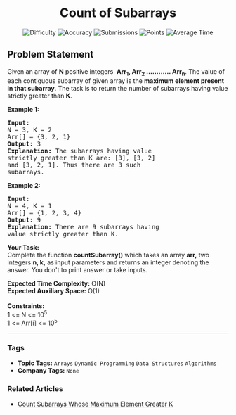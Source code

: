 <h1 align="center">Count of Subarrays</h1>

<p align="center">
  <img alt="Difficulty" title="Difficulty" src="https://custom-icon-badges.demolab.com/badge/Difficulty: Medium-1F222E?style=for-the-badge&logoColor=white&logo=fire"/>
  <img alt="Accuracy" title="Accuracy" src="https://custom-icon-badges.demolab.com/badge/Accuracy: 48.53%25-1F222E?style=for-the-badge&logoColor=white&logo=target"/>
  <img alt="Submissions" title="Submissions" src="https://custom-icon-badges.demolab.com/badge/Submissions: 34K+-1F222E?style=for-the-badge&logoColor=white&logo=repo"/>
  <img alt="Points" title="Points" src="https://custom-icon-badges.demolab.com/badge/Points: 4-1F222E?style=for-the-badge&logoColor=white&logo=award"/>
  <img alt="Average Time" title="Average Time" src="https://custom-icon-badges.demolab.com/badge/Average%20Time: N/A-1F222E?style=for-the-badge&logoColor=white&logo=clock"/>
</p>

## Problem Statement

Given an array of <b>N</b> positive integers  <b>Arr<sub>1</sub>, Arr<sub>2</sub> ............ Arr<sub>n</sub></b>. The value of each contiguous subarray of given array is the <b>maximum element present in that subarray</b>. The task is to return the number of subarrays having value strictly greater than <b>K</b>.

<b>Example 1:</b>

<pre><b>Input:
</b>N = 3, K = 2
Arr[] = {3, 2, 1}
<b>Output:</b> 3
<b>Explanation:</b> The subarrays having value
strictly greater than K are: [3], [3, 2]
and [3, 2, 1]. Thus there are 3 such
subarrays.
</pre>

<b>Example 2:</b>

<pre><b>Input:
</b>N = 4, K = 1
Arr[] = {1, 2, 3, 4}
<b>Output:</b> 9
<b>Explanation:</b> There are 9 subarrays having
value strictly greater than K.
</pre>

<b>Your Task:</b><br>
Complete the function <b>countSubarray()</b> which takes an array <b>arr,</b> two integers <b>n, k,</b> as input parameters and returns an integer denoting the answer. You don't to print answer or take inputs.

<b>Expected Time Complexity:</b> O(N)<br>
<b>Expected Auxiliary Space:</b> O(1)<br>
<br>
<b>Constraints:</b><br>
1 <= N <= 10<sup>5</sup><br>
1 <= Arr[i] <= 10<sup>5</sup>


<hr>

### Tags
- **Topic Tags:** `Arrays` `Dynamic Programming` `Data Structures` `Algorithms`
- **Company Tags:** `None`

### Related Articles
- [Count Subarrays Whose Maximum Element Greater K](https://www.geeksforgeeks.org/count-subarrays-whose-maximum-element-greater-k/)
